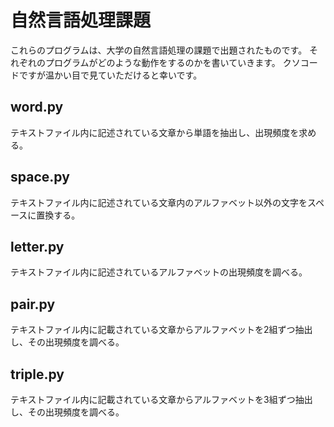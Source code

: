 # 自然言語処理課題
これらのプログラムは、大学の自然言語処理の課題で出題されたものです。
それぞれのプログラムがどのような動作をするのかを書いていきます。
クソコードですが温かい目で見ていただけると幸いです。

## word.py
テキストファイル内に記述されている文章から単語を抽出し、出現頻度を求める。

## space.py
テキストファイル内に記述されている文章内のアルファベット以外の文字をスペースに置換する。

## letter.py
テキストファイル内に記述されているアルファベットの出現頻度を調べる。
## pair.py

テキストファイル内に記載されている文章からアルファベットを2組ずつ抽出し、その出現頻度を調べる。
## triple.py

テキストファイル内に記載されている文章からアルファベットを3組ずつ抽出し、その出現頻度を調べる。